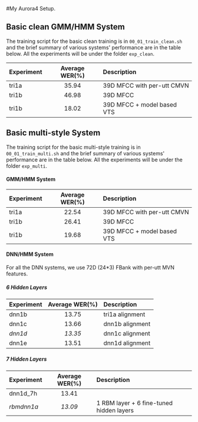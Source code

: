 #My Aurora4 Setup.

## Basic clean GMM/HMM System

The training script for the basic clean training is in `00_01_train_clean.sh` and the brief summary of various systems' performance are in the table below. All the experiments will be under the folder `exp_clean`.

| Experiment | Average WER(%) | Description |
|:-----------|:--------------:|:------------|
| tri1a | 35.94 | 39D MFCC with per-utt CMVN |
| tri1b | 46.98 | 39D MFCC |
| tri1b | 18.02 | 39D MFCC + model based VTS |

## Basic multi-style System

The training script for the basic multi-style training is in `00_01_train_multi.sh` and the brief summary of various systems' performance are in the table below. All the experiments will be under the folder `exp_multi`.

#### GMM/HMM System

| Experiment | Average WER(%) | Description |
|:-----------|:--------------:|:------------|
| tri1a | 22.54 | 39D MFCC with per-utt CMVN |
| tri1b | 26.41 | 39D MFCC |
| tri1b | 19.68 | 39D MFCC + model based VTS |

#### DNN/HMM System

For all the DNN systems, we use 72D (24*3) FBank with per-utt MVN features.

##### 6 Hidden Layers
| Experiment | Average WER(%) | Description |
|:-----------|:--------------:|:------------|
| dnn1b | 13.75 | tri1a alignment |
| dnn1c | 13.66 | dnn1b alignment |
| *dnn1d* | *13.35* | dnn1c alignment |
| dnn1e | 13.51 | dnn1d alignment |

##### 7 Hidden Layers

| Experiment | Average WER(%) | Description |
|:-----------|:--------------:|:------------|
| dnn1d_7h | 13.41 | |
| *rbmdnn1a* | *13.09* | 1 RBM layer + 6 fine-tuned hidden layers |


